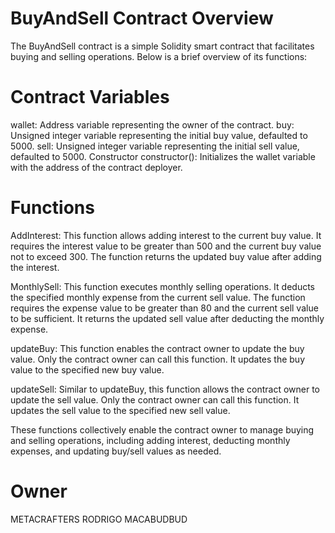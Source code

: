 # BuyAndSell Contract Overview
The BuyAndSell contract is a simple Solidity smart contract that facilitates buying and selling operations. Below is a brief overview of its functions:

# Contract Variables
wallet: Address variable representing the owner of the contract.
buy: Unsigned integer variable representing the initial buy value, defaulted to 5000.
sell: Unsigned integer variable representing the initial sell value, defaulted to 5000.
Constructor
constructor(): Initializes the wallet variable with the address of the contract deployer.

# Functions
AddInterest:
This function allows adding interest to the current buy value.
It requires the interest value to be greater than 500 and the current buy value not to exceed 300.
The function returns the updated buy value after adding the interest.

MonthlySell:
This function executes monthly selling operations.
It deducts the specified monthly expense from the current sell value.
The function requires the expense value to be greater than 80 and the current sell value to be sufficient.
It returns the updated sell value after deducting the monthly expense.

updateBuy:
This function enables the contract owner to update the buy value.
Only the contract owner can call this function.
It updates the buy value to the specified new buy value.

updateSell:
Similar to updateBuy, this function allows the contract owner to update the sell value.
Only the contract owner can call this function.
It updates the sell value to the specified new sell value.

These functions collectively enable the contract owner to manage buying and selling operations, including adding interest, deducting monthly expenses, and updating buy/sell values as needed.

# Owner
METACRAFTERS RODRIGO MACABUDBUD
